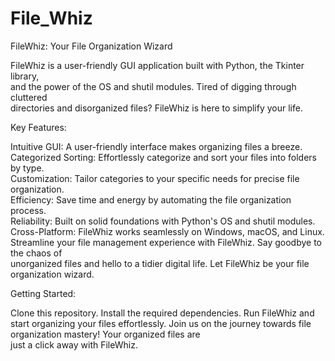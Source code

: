 # File_Whiz
FileWhiz: Your File Organization Wizard<br>

FileWhiz is a user-friendly GUI application built with Python, the Tkinter library,<br>and the power of the OS and shutil modules. Tired of digging through cluttered<br>directories and disorganized files? FileWhiz is here to simplify your life.<br>

Key Features:

Intuitive GUI: A user-friendly interface makes organizing files a breeze.<br>
Categorized Sorting: Effortlessly categorize and sort your files into folders by type.<br>
Customization: Tailor categories to your specific needs for precise file organization.<br>
Efficiency: Save time and energy by automating the file organization process.<br>
Reliability: Built on solid foundations with Python's OS and shutil modules.<br>
Cross-Platform: FileWhiz works seamlessly on Windows, macOS, and Linux.<br>
Streamline your file management experience with FileWhiz. Say goodbye to the chaos of<br>unorganized files and hello to a tidier digital life. Let FileWhiz be your file organization wizard.<br>

Getting Started:

Clone this repository.
Install the required dependencies.
Run FileWhiz and start organizing your files effortlessly.
Join us on the journey towards file organization mastery! Your organized files are<br>just a click away with FileWhiz.



